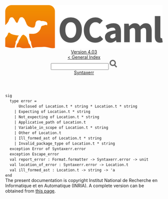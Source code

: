 <!-- ((! set title API !)) ((! set documentation !)) ((! set api !)) ((! set nobreadcrumb !)) -->
<div class="api"><header><nav class="toc brand"><a class="brand" href="https://ocaml.org/"><img src="colour-logo-gray.svg" class="svg" alt="OCaml"></a></nav><nav class="toc"><div class="toc_version"><a href="/docs" id="version-select">Version 4.03</a></div><a href="index.html">&lt; General Index</a><div class="api_search"><input type="text" name="apisearch" id="api_search" oninput="mySearch(false);" onkeypress="this.oninput();" onclick="this.oninput();" onpaste="this.oninput();">
<img src="search_icon.svg" alt="Search" class="svg" onclick="mySearch(false)"></div>
<div id="search_results"></div><div class="toc_title"><a href="Syntaxerr.html">Syntaxerr</a></div><ul></ul></nav></header>
<code class="code"><span class="keyword">sig</span>
&nbsp;&nbsp;<span class="keyword">type</span>&nbsp;error&nbsp;=
&nbsp;&nbsp;&nbsp;&nbsp;&nbsp;&nbsp;<span class="constructor">Unclosed</span>&nbsp;<span class="keyword">of</span>&nbsp;<span class="constructor">Location</span>.t&nbsp;*&nbsp;string&nbsp;*&nbsp;<span class="constructor">Location</span>.t&nbsp;*&nbsp;string
&nbsp;&nbsp;&nbsp;&nbsp;<span class="keywordsign">|</span>&nbsp;<span class="constructor">Expecting</span>&nbsp;<span class="keyword">of</span>&nbsp;<span class="constructor">Location</span>.t&nbsp;*&nbsp;string
&nbsp;&nbsp;&nbsp;&nbsp;<span class="keywordsign">|</span>&nbsp;<span class="constructor">Not_expecting</span>&nbsp;<span class="keyword">of</span>&nbsp;<span class="constructor">Location</span>.t&nbsp;*&nbsp;string
&nbsp;&nbsp;&nbsp;&nbsp;<span class="keywordsign">|</span>&nbsp;<span class="constructor">Applicative_path</span>&nbsp;<span class="keyword">of</span>&nbsp;<span class="constructor">Location</span>.t
&nbsp;&nbsp;&nbsp;&nbsp;<span class="keywordsign">|</span>&nbsp;<span class="constructor">Variable_in_scope</span>&nbsp;<span class="keyword">of</span>&nbsp;<span class="constructor">Location</span>.t&nbsp;*&nbsp;string
&nbsp;&nbsp;&nbsp;&nbsp;<span class="keywordsign">|</span>&nbsp;<span class="constructor">Other</span>&nbsp;<span class="keyword">of</span>&nbsp;<span class="constructor">Location</span>.t
&nbsp;&nbsp;&nbsp;&nbsp;<span class="keywordsign">|</span>&nbsp;<span class="constructor">Ill_formed_ast</span>&nbsp;<span class="keyword">of</span>&nbsp;<span class="constructor">Location</span>.t&nbsp;*&nbsp;string
&nbsp;&nbsp;&nbsp;&nbsp;<span class="keywordsign">|</span>&nbsp;<span class="constructor">Invalid_package_type</span>&nbsp;<span class="keyword">of</span>&nbsp;<span class="constructor">Location</span>.t&nbsp;*&nbsp;string
&nbsp;&nbsp;<span class="keyword">exception</span>&nbsp;<span class="constructor">Error</span>&nbsp;<span class="keyword">of</span>&nbsp;<span class="constructor">Syntaxerr</span>.error
&nbsp;&nbsp;<span class="keyword">exception</span>&nbsp;<span class="constructor">Escape_error</span>
&nbsp;&nbsp;<span class="keyword">val</span>&nbsp;report_error&nbsp;:&nbsp;<span class="constructor">Format</span>.formatter&nbsp;<span class="keywordsign">-&gt;</span>&nbsp;<span class="constructor">Syntaxerr</span>.error&nbsp;<span class="keywordsign">-&gt;</span>&nbsp;unit
&nbsp;&nbsp;<span class="keyword">val</span>&nbsp;location_of_error&nbsp;:&nbsp;<span class="constructor">Syntaxerr</span>.error&nbsp;<span class="keywordsign">-&gt;</span>&nbsp;<span class="constructor">Location</span>.t
&nbsp;&nbsp;<span class="keyword">val</span>&nbsp;ill_formed_ast&nbsp;:&nbsp;<span class="constructor">Location</span>.t&nbsp;<span class="keywordsign">-&gt;</span>&nbsp;string&nbsp;<span class="keywordsign">-&gt;</span>&nbsp;<span class="keywordsign">'</span>a
<span class="keyword">end</span></code><div class="copyright">The present documentation is copyright Institut National de Recherche en Informatique et en Automatique (INRIA). A complete version can be obtained from <a href="http://caml.inria.fr/pub/docs/manual-ocaml/">this page</a>.</div></div>